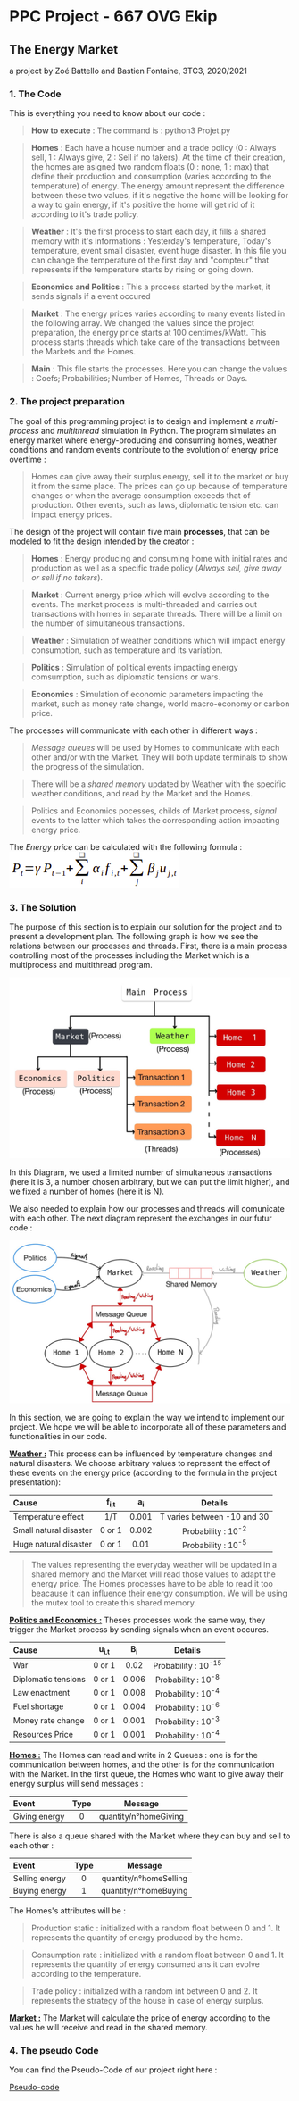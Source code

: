 
# PPC Project - 667 OVG Ekip

## The	Energy	Market 

a project by Zoé Battello and Bastien Fontaine, 3TC3, 2020/2021

### 1. The Code

This is everything you need to know about our code :

> **How to execute** : The command is : python3 Projet.py

> **Homes** : Each have a house number and a trade policy (0 : Always sell, 1 : Always give, 2 : Sell if no takers). At the time of their creation, the homes are asigned two random floats (0 : none, 1 : max) that define their production and consumption (varies according to the temperature) of energy. The energy amount represent the difference between these two values, if it's negative the home will be looking for a way to gain energy, if it's positive the home will get rid of it according to it's trade policy.

> **Weather** : It's the first process to start each day, it fills a shared memory with it's informations : Yesterday's temperature, Today's temperature, event small disaster, event huge disaster. In this file you can change the temperature of the first day and "compteur" that represents if the temperature starts by rising or going down.

> **Economics and Politics** : This a process started by the market, it sends signals if a event occured

> **Market** : The energy prices varies according to many events listed in the following array. We changed the values since the project preparation, the energy price starts at 100 centimes/kWatt. This process starts threads which take care of the transactions between the Markets and the Homes.

> **Main** : This file starts the processes. Here you can change the values : Coefs; Probabilities; Number of Homes, Threads or Days.

### 2. The project preparation
The goal of this programming project is to design and implement a *multi-process* and *multithread* simulation in Python. The program simulates an energy market where energy-producing and consuming homes, weather conditions and random events contribute to the evolution of energy price overtime :
> Homes can give away their surplus energy, sell it to the market or buy it from the same place. The prices can go up because of temperature changes or when the average consumption exceeds that of production. Other events, such as laws, diplomatic tension etc. can impact energy prices.

The design of the project will contain five main **processes**, that can be modeled to fit the design intended by the creator :
> **Homes** : Energy producing and consuming home with initial rates and production as well as a specific trade policy (*Always sell, give away or sell if no takers*).

> **Market** : Current energy price which will evolve according to the events. The market process is multi-threaded and carries out transactions with homes in separate threads. There will be a limit on the number of simultaneous transactions.

> **Weather** : Simulation of weather conditions which will impact energy consumption, such as temperature and its variation.

> **Politics** : Simulation of political events impacting energy comsumption, such as diplomatic tensions or wars.

> **Economics** : Simulation of economic parameters impacting the market, such as money rate change, world macro-economy or carbon price.

The processes will communicate with each other in different ways :
> *Message queues* will be used by Homes to communicate with each other and/or with the Market. They will both update terminals to show the progress of the simulation. 

> There will be a *shared memory* updated by Weather with the specific weather conditions, and read by the Market and the Homes.

> Politics and Economics pocesses, childs of Market process, *signal* events to the latter which takes the corresponding action impacting energy price.

The *Energy price* can be calculated with the following formula : ![Image Formula](/images/formula.png)

### 3. The Solution

The purpose of this section is to explain our solution for the project and to present a development plan. The following graph is how we see the relations between our processes and threads. First, there is a main process controlling most of the processes including the Market which is a multiprocess and multithread program. 

![Graph 1](/images/Diagram1.jpg?raw=true "Processes and threads organization")

In this Diagram, we used a limited number of simultaneous transactions (here it is 3, a number chosen arbitrary, but we can put the limit higher), and we fixed a number of homes (here it is N).

We also needed to explain how our processes and threads will comunicate with each other. The next diagram represent the exchanges in our futur code :

![Graph 2](/images/Diagram3.jpg?raw=true "Processes communication")
 
In this section, we are going to explain the way we intend to implement our project. We hope we will be able to incorporate all of these parameters and functionalities in our code. 
 
**<ins>Weather :</ins>** This process can be influenced by temperature changes and natural disasters. We choose arbitrary values to represent the effect of these events on the energy price (according to the formula in the project presentation):

| Cause | f<sub>i,t</sub> | a<sub>i</sub> | Details |
| :--- | :---: | :---: | :---: |
| Temperature effect | 1/T | 0.001 | T varies between -10 and 30 |
| Small natural disaster | 0 or 1  | 0.002 | Probability : 10<sup>-2</sup> |
| Huge natural disaster | 0 or 1  | 0.01 | Probability : 10<sup>-5</sup> |
 
> The values representing the everyday weather will be updated in a shared memory and the Market will read those values to adapt the energy price. The Homes processes have to be able to read it too beacause it can influence their energy consumption. We will be using the mutex tool to create this shared memory.

**<ins>Politics and Economics :</ins>** Theses processes work the same way, they trigger the Market process by sending signals when an event occures.

| Cause | u<sub>i,t</sub> | B<sub>i</sub> | Details |
| :---- | :----: | :----: | :----: |
| War | 0 or 1 | 0.02 | Probability : 10<sup>-15</sup>|
| Diplomatic tensions | 0 or 1  | 0.006 | Probability : 10<sup>-8</sup> |
| Law enactment | 0 or 1  | 0.008 | Probability : 10<sup>-4</sup> |
| Fuel shortage | 0 or 1  | 0.004 | Probability : 10<sup>-6</sup> |
| Money rate change | 0 or 1  | 0.001 | Probability : 10<sup>-3</sup> |
| Resources Price | 0 or 1  | 0.001 | Probability : 10<sup>-4</sup> |


**<ins>Homes :</ins>** The Homes can read and write in 2 Queues : one is for the communication between homes, and the other is for the communication with the Market. In the first queue, the Homes who want to give away their energy surplus will send messages :

| Event | Type | Message | 
| :---- | :----: | :----: | 
| Giving energy | 0 | quantity/n°homeGiving | 

There is also a queue shared with the Market where they can buy and sell to each other :

| Event | Type | Message | 
| :---- | :----: | :----: | 
| Selling energy | 0 | quantity/n°homeSelling | 
| Buying energy | 1 | quantity/n°homeBuying | 

The Homes's attributes will be : 

> Production static : initialized with a random float between 0 and 1. It represents the quantity of energy produced by the home.

> Consumption rate : initialized with a random float between 0 and 1. It represents the quantity of energy consumed ans it can evolve according to the temperature.

> Trade policy : initialized with a random int between 0 and 2. It represents the strategy of the house in case of energy surplus.

**<ins>Market :</ins>** The Market will calculate the price of energy according to the values he will receive and read in the shared memory. 

### 4. The pseudo Code

You can find the Pseudo-Code of our project right here : 

[Pseudo-code](Pseudo_Code.md)





  







  




